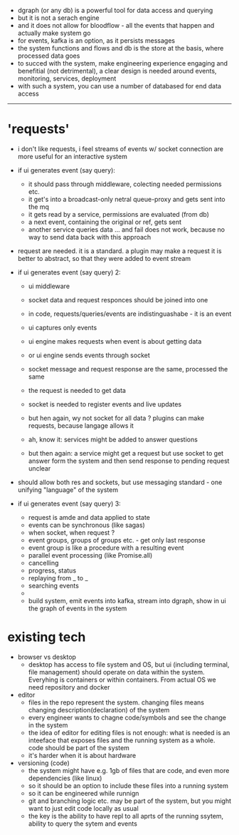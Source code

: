 
* dgraph (or any db) is a powerful tool for data access and querying
* but it is not a serach engine
* and it does not allow for bloodflow - all the events that happen and actually make system go
* for events, kafka is an option, as it persists messages
* the system functions and flows and db is the store at the basis, where processed data goes
* to succed with the system, make engineering experience engaging and benefitial (not detrimental), 
  a clear design is needed around events, monitoring, services, deployment
* with such a system, you can use a number of databased for end data access

---
# 'requests'

* i don't like requests, i feel streams of events w/ socket connection are more useful for an interactive system
* if ui generates event (say query):
  - it should pass through middleware, colecting needed permissions etc.
  - it get's into a broadcast-only netral queue-proxy and gets sent into the mq
  - it gets read by a service, permissions are evaluated (from db)
  - a next event, containing the original or ref, gets sent
  - another service queries data ... and fail
  does not work, because no way to send data back with this approach

* request are needed. it is a standard. a plugin may make a request
  it is better to abstract, so that they were added to event stream
* if ui generates event (say query) 2:
  - ui middleware
  - socket data and request responces should be joined into one
  - in code, requests/queries/events are indistinguashabe - it is an event
  - ui captures only events
  - ui engine makes requests when event is about getting data
  - or ui engine sends events through socket
  - socket message and request response are the same, processed the same
  - the request is needed to get data
  - socket is needed to register events and live updates

  - but hen again, wy not socket for all data ? plugins can make requests, because langage allows it
  - ah, know it: services might be added to answer questions 
  - but then again: a service might get a request but use socket to get answer form the system 
    and then send response to pending request
  unclear

* should allow both res and sockets, but use messaging standard - one unifying "language" of the system
* if ui generates event (say query) 3:
  - request is amde and data applied to state
  - events can be synchronous (like sagas)
  - when socket, when request ?
  - event groups, groups of groups etc. - get only last response
  - event group is like a procedure with a resulting event
  - parallel event processing (like Promise.all)
  - cancelling
  - progress, status
  - replaying from _ to _
  - searching events
  - 
  - build system, emit events into kafka, stream into dgraph, show in ui the graph of events in the system



# existing tech

* browser vs desktop
  - desktop has access to file system and OS, but ui (including terminal, file management)
    should operate on data within the system. Everyhing is containers or within containers. 
    From actual OS we need repository and docker
* editor
  - files in the repo represent the system. changing files means changing description(declaration) of the system
  - every engineer wants to chagne code/symbols and see the change in the system
  - the idea of editor for editing files is not enough: what is needed is an inteeface that exposes
    files and the running system as a whole. code should be part of the system
  - it's harder when it is about hardware
* versioning (code)
  - the system might have e.g. 1gb of files that are code, and even more dependencies (like linux)
  - so it should be an option to include these files into a running system
  - so it can be engineered while runnign
  - git and branching logic etc. may be part of the system, but you might want to just edit code locally as usual
  - the key is the ability to have repl to all aprts of the running ssytem, ability to query the sytem and events
  



